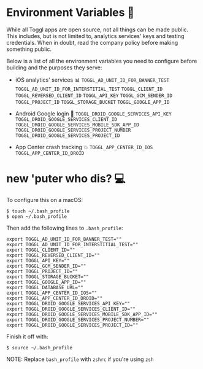 # Environment Variables :microscope:

While all Toggl apps are open source, not all things can be made public. This includes, but is not limited to, analytics services' keys and testing credentials. When in doubt, read the company policy before making something public.

Below is a list of all the environment variables you need to configure before building and the purposes they serve: 

- iOS analytics' services :bar_chart:
`TOGGL_AD_UNIT_ID_FOR_BANNER_TEST`
`TOGGL_AD_UNIT_ID_FOR_INTERSTITIAL_TEST`
`TOGGL_CLIENT_ID`
`TOGGL_REVERSED_CLIENT_ID`
`TOGGL_API_KEY`
`TOGGL_GCM_SENDER_ID`
`TOGGL_PROJECT_ID`
`TOGGL_STORAGE_BUCKET`
`TOGGL_GOOGLE_APP_ID`

- Android Google login :busts_in_silhouette:
`TOGGL_DROID_GOOGLE_SERVICES_API_KEY`
`TOGGL_DROID_GOOGLE_SERVICES_CLIENT_ID`
`TOGGL_DROID_GOOGLE_SERVICES_MOBILE_SDK_APP_ID`
`TOGGL_DROID_GOOGLE_SERVICES_PROJECT_NUMBER`
`TOGGL_DROID_GOOGLE_SERVICES_PROJECT_ID`

- App Center crash tracking :boom:
`TOGGL_APP_CENTER_ID_IOS`
`TOGGL_APP_CENTER_ID_DROID`

# new 'puter who dis? :computer:

To configure this on a macOS:

```
$ touch ~/.bash_profile
$ open ~/.bash_profile
```

Then add the following lines to `.bash_profile`:
```
export TOGGL_AD_UNIT_ID_FOR_BANNER_TEST=""
export TOGGL_AD_UNIT_ID_FOR_INTERSTITIAL_TEST=""
export TOGGL_CLIENT_ID=""
export TOGGL_REVERSED_CLIENT_ID=""
export TOGGL_API_KEY=""
export TOGGL_GCM_SENDER_ID=""
export TOGGL_PROJECT_ID=""
export TOGGL_STORAGE_BUCKET=""
export TOGGL_GOOGLE_APP_ID=""
export TOGGL_DATABASE_URL=""
export TOGGL_APP_CENTER_ID_IOS=""
export TOGGL_APP_CENTER_ID_DROID=""
export TOGGL_DROID_GOOGLE_SERVICES_API_KEY=""
export TOGGL_DROID_GOOGLE_SERVICES_CLIENT_ID=""
export TOGGL_DROID_GOOGLE_SERVICES_MOBILE_SDK_APP_ID=""
export TOGGL_DROID_GOOGLE_SERVICES_PROJECT_NUMBER=""
export TOGGL_DROID_GOOGLE_SERVICES_PROJECT_ID=""
```

Finish it off with:

```
$ source ~/.bash_profile
```

NOTE: Replace `bash_profile` with `zshrc` if you're using `zsh`